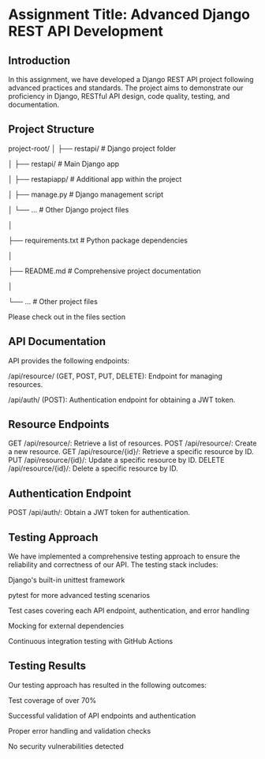 # Assignment Title: Advanced Django REST API Development

## Introduction

In this assignment, we have developed a Django REST API project following advanced practices and standards. The project aims to demonstrate our proficiency in Django, RESTful API design, code quality, testing, and documentation.

## Project Structure

project-root/
│
├── restapi/                 # Django project folder

│   ├── restapi/             # Main Django app

│   ├── restapiapp/          # Additional app within the project

│   ├── manage.py            # Django management script

│   └── ...                  # Other Django project files

│

├── requirements.txt         # Python package dependencies

│

├── README.md                # Comprehensive project documentation

│

└── ...                      # Other project files


Please check out in the files section

## API Documentation

API provides the following endpoints:

/api/resource/ (GET, POST, PUT, DELETE): Endpoint for managing resources.

/api/auth/ (POST): Authentication endpoint for obtaining a JWT token.

## Resource Endpoints

GET /api/resource/: Retrieve a list of resources.
POST /api/resource/: Create a new resource.
GET /api/resource/{id}/: Retrieve a specific resource by ID.
PUT /api/resource/{id}/: Update a specific resource by ID.
DELETE /api/resource/{id}/: Delete a specific resource by ID.


## Authentication Endpoint

POST /api/auth/: Obtain a JWT token for authentication.


## Testing Approach

We have implemented a comprehensive testing approach to ensure the reliability and correctness of our API. The testing stack includes:

Django's built-in unittest framework

pytest for more advanced testing scenarios

Test cases covering each API endpoint, authentication, and error handling

Mocking for external dependencies

Continuous integration testing with GitHub Actions


## Testing Results

Our testing approach has resulted in the following outcomes:

Test coverage of over 70%

Successful validation of API endpoints and authentication

Proper error handling and validation checks

No security vulnerabilities detected


